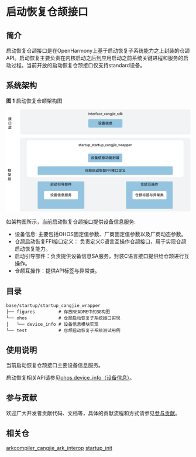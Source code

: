 # 启动恢复仓颉接口

## 简介

启动恢复仓颉接口是在OpenHarmony上基于启动恢复子系统能力之上封装的仓颉API。启动恢复主要负责在内核启动之后到应用启动之前系统关键进程和服务的启动过程。当前开放的启动恢复仓颉接口仅支持standard设备。

## 系统架构

**图 1** 启动恢复仓颉架构图

![启动恢复仓颉架构图](figures/startup_cangjie_wrapper_architecture_zh.png)

如架构图所示，当前启动恢复仓颉接口提供设备信息服务:

- 设备信息: 主要包括OHOS固定值参数、厂商固定值参数以及厂商动态参数。
- 仓颉启动恢复FFI接口定义： 负责定义C语言互操作仓颉接口，用于实现仓颉启动恢复能力。
- 启动引导部件：负责提供设备信息SA服务，封装C语言接口提供给仓颉进行互操作。
- 仓颉互操作：提供API标签与异常类。

## 目录

```
base/startup/startup_cangjie_wrapper
├── figures         # 存放README中的架构图
└── ohos            # 仓颉启动恢复子系统接口实现
│   └── device_info # 设备信息模块实现
└── test            # 仓颉启动恢复子系统测试用例
```

## 使用说明

当前启动恢复仓颉接口主要设备信息服务。

启动恢复相关API请参见[ohos.device_info（设备信息）](https://gitcode.com/openharmony-sig/arkcompiler_cangjie_ark_interop/blob/master/doc/API_Reference/source_zh_cn/apis/BasicServicesKit/cj-apis-device_info.md)。

## 参与贡献

欢迎广大开发者贡献代码、文档等，具体的贡献流程和方式请参见[参与贡献](https://gitcode.com/openharmony/docs/blob/master/zh-cn/contribute/%E5%8F%82%E4%B8%8E%E8%B4%A1%E7%8C%AE.md)。

## 相关仓

[arkcompiler_cangjie_ark_interop](https://gitcode.com/openharmony-sig/arkcompiler_cangjie_ark_interop)
[startup_init](https://gitcode.com/openharmony/startup_init)
